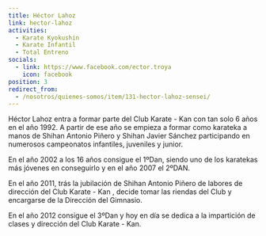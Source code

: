 ```yaml
---
title: Héctor Lahoz
link: hector-lahoz
activities:
  - Karate Kyokushin
  - Karate Infantil
  - Total Entreno
socials:
  - link: https://www.facebook.com/ector.troya
    icon: facebook
position: 3
redirect_from:
  - /nosotros/quienes-somos/item/131-hector-lahoz-sensei/
---
```

<p>Héctor Lahoz entra a formar parte del Club Karate - Kan con tan solo 6 años en
el año 1992.
A partir de ese año se empieza a formar como karateka a manos de Shihan Antonio Piñero y Shihan Javier Sánchez participando en numerosos campeonatos infantiles, juveniles y junior.</p>

<p>En el año 2002 a los 16 años consigue el 1ºDan, siendo uno de los karatekas más jóvenes en conseguirlo y en el año 2007 el 2ºDAN.</p>

<p>En el año 2011, trás la jubilación de Shihan Antonio Piñero de labores de dirección del Club Karate - Kan , decide tomar las riendas del Club y encargarse de la Dirección del Gimnasio.</p>

<p>En el año 2012 consigue el 3ºDan y hoy en día se dedica a la impartición de clases y dirección del Club Karate - Kan.</p>
